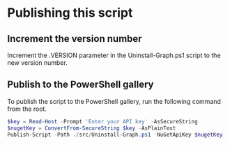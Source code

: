 # Publishing this script

## Increment the version number

Increment the .VERSION parameter in the Uninstall-Graph.ps1 script to the new version number.

## Publish to the PowerShell gallery

To publish the script to the PowerShell gallery, run the following command from the root.

```powershell
$key = Read-Host -Prompt 'Enter your API key' -AsSecureString
$nugetKey = ConvertFrom-SecureString $key -AsPlainText
Publish-Script -Path ./src/Uninstall-Graph.ps1 -NuGetApiKey $nugetKey
```
